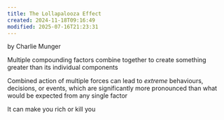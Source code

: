 ```yaml
---
title: The Lollapalooza Effect
created: 2024-11-18T09:16:49
modified: 2025-07-16T21:23:31
---
```


by Charlie Munger

Multiple compounding factors combine together to create something greater than its individual components

Combined action of multiple forces can lead to _extreme_ behaviours, decisions, or events, which are significantly more pronounced than what would be expected from any single factor

It can make you rich or kill you
